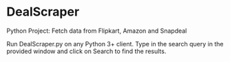 # DealScraper
Python Project: Fetch data from Flipkart, Amazon and Snapdeal

Run DealScraper.py on any Python 3+ client.
Type in the search query in the provided window and click on Search to find the results.
